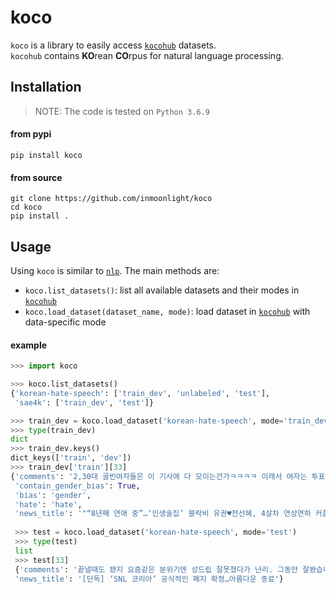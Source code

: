 # koco

`koco` is a library to easily access [`kocohub`](https://github.com/kocohub) datasets. <br>
`kocohub` contains **KO**rean **CO**rpus for natural language processing.

## Installation
> NOTE: The code is tested on `Python 3.6.9`

#### from pypi
```
pip install koco
```

#### from source
```
git clone https://github.com/inmoonlight/koco
cd koco
pip install .
```

## Usage
Using `koco` is similar to [`nlp`](https://github.com/huggingface/nlp). The main methods are:
- `koco.list_datasets()`: list all available datasets and their modes in [`kocohub`](https://github.com/kocohub)
- `koco.load_dataset(dataset_name, mode)`: load dataset in [`kocohub`](https://github.com/kocohub) with data-specific mode

#### example
```python
>>> import koco

>>> koco.list_datasets()
{'korean-hate-speech': ['train_dev', 'unlabeled', 'test'],
 'sae4k': ['train_dev', 'test']}

>>> train_dev = koco.load_dataset('korean-hate-speech', mode='train_dev')
>>> type(train_dev)
dict
>>> train_dev.keys()
dict_keys(['train', 'dev'])
>>> train_dev['train'][33]
{'comments': '2,30대 골빈여자들은 이 기사에 다 모이는건가ㅋㅋㅋㅋ 이래서 여자는 투표권 주면 안된다. 엠넷사전투표나 하고 살아야지 계집들은',
 'contain_gender_bias': True,
 'bias': 'gender',
 'hate': 'hate',
 'news_title': '"“8년째 연애 중”…‘인생술집’ 블락비 유권♥전선혜, 4살차 연상연하 커플"'}
 
 >>> test = koco.load_dataset('korean-hate-speech', mode='test')
 >>> type(test)
 list
 >>> test[33]
 {'comments': '끝낼때도 됐지 요즘같은 분위기엔 성드립 잘못쳤다가 난리. 그동안 잘봤습니다',
 'news_title': '[단독] ‘SNL 코리아’ 공식적인 폐지 확정…아름다운 종료'}
```

